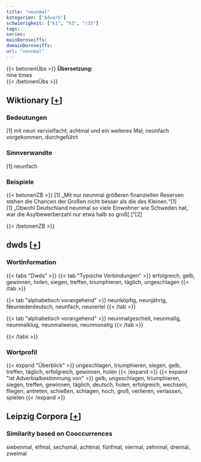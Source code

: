 ```yaml
---
title: "neunmal"
kategorien: ["Adverb"]
schwierigkeit: ["k1", "h3", "r15"]
tags:
series:
mainDornseiffs:
domainDornseiffs:
url: "neunmal"
---
```


{{< betonenÜbs >}}
**Übersetzung:**  
nine times  
{{< /betonenÜbs >}}

## Wiktionary [[+](https://de.wiktionary.org/wiki/neunmal)]

### Bedeutungen
[1] mit neun vervielfacht; achtmal und ein weiteres Mal; neunfach vorgekommen, durchgeführt  

### Sinnverwandte
[1] neunfach  

### Beispiele
{{< betonenZB >}}
[1] „Mit nur neunmal größeren finanziellen Reserven stehen die Chancen der Großen nicht besser als die des Kleinen.“[1]  
[1] „Obwohl Deutschland neunmal so viele Einwohner wie Schweden hat, war die Asylbewerberzahl nur etwa halb so groß[.]“[2]  

{{< /betonenZB >}}


## dwds [[+](https://www.dwds.de/wb/neunmal)]

### Wortinformation
{{< tabs "Dwds" >}}
{{< tab "Typische Verbindungen" >}}
erfolgreich, gelb, gewinnen, holen, siegen, treffen, triumphieren, täglich, ungeschlagen
{{< /tab >}}

{{< tab "alphabetisch vorangehend" >}}
neunköpfig, neunjährig, Neuniederdeutsch, neunfach, neunerlei
{{< /tab >}}

{{< tab "alphabetisch vorangehend" >}}
neunmalgescheit, neunmalig, neunmalklug, neunmalweise, neunmonatig
{{< /tab >}}

{{< /tabs >}}

### Wortprofil
{{< expand "Überblick" >}} ungeschlagen, triumphieren, siegen, gelb, treffen, täglich, erfolgreich, gewinnen, holen {{< /expand >}}
{{< expand "ist Adverbialbestimmung von" >}} gelb, ungeschlagen, triumphieren, siegen, treffen, gewinnen, täglich, deutsch, holen, erfolgreich, wechseln, fliegen, antreten, schießen, schlagen, hoch, groß, verlieren, verlassen, spielen {{< /expand >}}

## Leipzig Corpora [[+](https://corpora.uni-leipzig.de/en/res?word=neunmal&corpusId=deu_newscrawl-public_2018)]


### Similarity based on Cooccurrences
siebenmal, elfmal, sechsmal, achtmal, fünfmal, viermal, zehnmal, dreimal, zweimal

